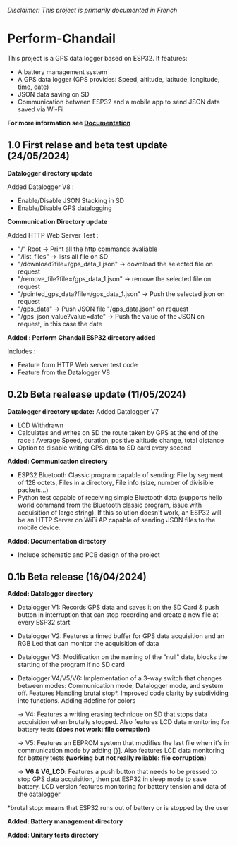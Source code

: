 *Disclaimer: This project is primarily documented in French*
# Perform-Chandail
This project is a GPS data logger based on ESP32.
It features:
* A battery management system
* A GPS data logger (GPS provides: Speed, altitude, latitude, longitude, time, date)
* JSON data saving on SD
* Communication between ESP32 and a mobile app to send JSON data saved via Wi-Fi



**For more information see [Documentation](00_Documentation)**
## 1.0 First relase and beta test update (24/05/2024)
**Datalogger directory update**

Added Datalogger V8 :
* Enable/Disable JSON Stacking in SD
* Enable/Disable GPS datalogging

**Communication Directory update**

Added HTTP Web Server Test :
* "/" Root -> Print all the http commands avaliable
* "/list_files" -> lists all file on SD
* "/download?file=/gps_data_1.json" -> download the selected file on request
* "/remove_file?file=/gps_data_1.json" -> remove the selected file on request
* "/pointed_gps_data?file=/gps_data_1.json" -> Push the selected json on request
* "/gps_data" -> Push JSON file "/gps_data.json" on request
* "/gps_json_value?value=date" -> Push the value of the JSON  on request, in this case the date

**Added : Perform Chandail ESP32 directory added**

Includes : 
* Feature form HTTP Web server test code
* Feature from the Datalogger V8

## 0.2b Beta realease update (11/05/2024)
**Datalogger directory update:**
Added Datalogger V7
* LCD Withdrawn
* Calculates and writes on SD the route taken by GPS at the end of the race : Average Speed, duration, positive altitude change, total distance
* Option to disable writing GPS data to SD card every second

**Added: Communication directory**
* ESP32 Bluetooth Classic program capable of sending: File by segment of 128 octets, Files in a directory, File info (size, number of divisible packets...)
* Python test capable of receiving simple Bluetooth data (supports hello world command from the Bluetooth classic program, issue with acquisition of large string). If this solution doesn't work, an ESP32 will be an HTTP Server on WiFi AP capable of sending JSON files to the mobile device.

**Added: Documentation directory**
* Include schematic and PCB design of the project
## 0.1b Beta release (16/04/2024)
**Added: Datalogger directory**
* Datalogger V1: Records GPS data and saves it on the SD Card & push button in interruption that can stop recording and create a new file at every ESP32 start
* Datalogger V2: Features a timed buffer for GPS data acquisition and an RGB Led that can monitor the acquisition of data
* Datalogger V3: Modification on the naming of the "null" data, blocks the starting of the program if no SD card
* Datalogger V4/V5/V6: Implementation of a 3-way switch that changes between modes: Communication mode, Datalogger mode, and system off. Features Handling brutal stop*. Improved code clarity by subdividing into functions. Adding #define for colors

    -> V4: Features a writing erasing technique on SD that stops data acquisition when brutally stopped. Also features LCD data monitoring for battery tests **(does not work: file corruption)**

    -> V5: Features an EEPROM system that modifies the last file when it's in communication mode by adding {}]. Also features LCD data monitoring for battery tests **(working but not really reliable: file corruption)**

    -> **V6 & V6_LCD**: Features a push button that needs to be pressed to stop GPS data acquisition, then put ESP32 in sleep mode to save battery. LCD version features monitoring for battery tension and data of the datalogger



*brutal stop: means that ESP32 runs out of battery or is stopped by the user


**Added: Battery management directory**

**Added: Unitary tests directory**
